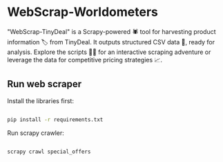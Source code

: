 # WebScrap-Worldometers

"WebScrap-TinyDeal" is a Scrapy-powered 🕷️ tool for harvesting product information 🏷️ from TinyDeal. It outputs structured CSV data 📁, ready for analysis. Explore the scripts 👨‍💻 for an interactive scraping adventure or leverage the data for competitive pricing strategies 📈.

## Run web scraper 

Install the libraries first:

```bash

pip install -r requirements.txt

```

Run scrapy crawler:

```bash

scrapy crawl special_offers

```